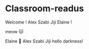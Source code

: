 # Classroom-readus
 
Welcome !
Alex
Szabi
Jiji
Elaine !

meow 🐱

Elaine 💩
Alex
Szabi
Jiji
hello darkness!